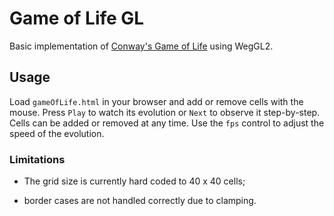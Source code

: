 # Game of Life GL

Basic implementation of [Conway's Game of
Life](https://en.wikipedia.org/wiki/Conway's_Game_of_Life) using WegGL2.

## Usage

Load `gameOfLife.html` in your browser and add or remove cells with the mouse.
Press `Play` to watch its evolution or `Next` to observe it step-by-step. Cells
can be added or removed at any time.
Use the `fps` control to adjust the speed of the evolution.

### Limitations

- The grid size is currently hard coded to 40 x 40 cells;

- border cases are not handled correctly due to clamping.

